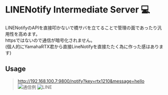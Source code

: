 # LINENotify Intermediate Server 💻
LINENotifyのAPIを直接叩かないで橋サバを立てることで管理の面であったり汎用性を高めます。  
httpsではないので通信が暗号化されません。  
(個人的にYamahaRTX君から直接LineNotifyを直接たたく為に作った感はあります)

## Usage 
> http://192.168.100.7:9800/notify?key=rtx1210&message=hello
![通信例](https://github.com/naoido/line-notify-intermediate-server/assets/54303857/c96c3e2a-50e8-42bb-844a-55d711981811)
![LINE](https://github.com/naoido/line-notify-intermediate-server/assets/54303857/faa2cc0f-e8ca-431a-9a99-364c00ac115f)
